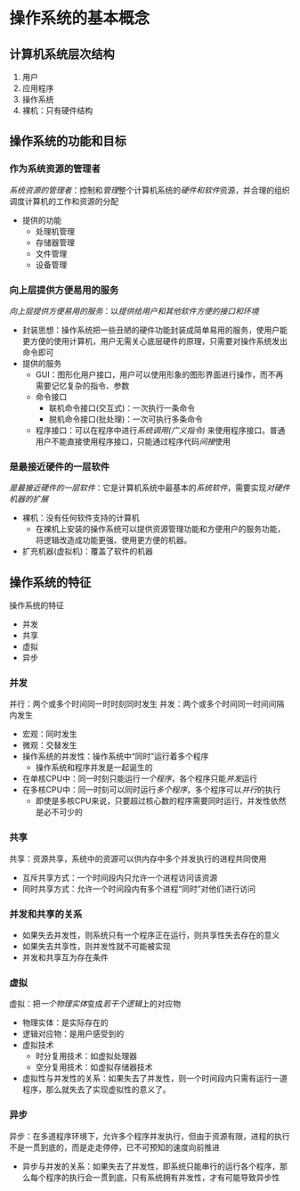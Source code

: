 # 操作系统的基本概念
## 计算机系统层次结构

1. 用户
2. 应用程序
3. 操作系统
4. 裸机：只有硬件结构

## 操作系统的功能和目标


### 作为系统资源的管理者

*系统资源的管理者*：控制和*管理*整个计算机系统的*硬件和软件*资源，并合理的组织调度计算机的工作和资源的分配
- 提供的功能
  - 处理机管理
  - 存储器管理
  - 文件管理
  - 设备管理

### 向上层提供方便易用的服务

*向上层提供方便易用的服务*：以*提供给用户和其他软件方便的接口和环境*
- 封装思想：操作系统把一些丑陋的硬件功能封装成简单易用的服务，使用户能更方便的使用计算机，用户无需关心底层硬件的原理，只需要对操作系统发出命令即可
- 提供的服务
  - GUI：图形化用户接口，用户可以使用形象的图形界面进行操作，而不再需要记忆复杂的指令、参数
  - 命令接口
    - 联机命令接口(交互式)：一次执行一条命令
    - 脱机命令接口(批处理)：一次可执行多条命令
  - 程序接口：可以在程序中进行*系统调用(广义指令)* 来使用程序接口。普通用户不能直接使用程序接口，只能通过程序代码*间接*使用

### 是最接近硬件的一层软件

*是最接近硬件的一层软件*：它是计算机系统中最基本的*系统软件*，需要实现*对硬件机器的扩展*
- 裸机：没有任何软件支持的计算机
  - 在裸机上安装的操作系统可以提供资源管理功能和方便用户的服务功能，将逻辑改造成功能更强、使用更方便的机器。
- 扩充机器(虚拟机)：覆盖了软件的机器
## 操作系统的特征
操作系统的特征
- 并发
- 共享
- 虚拟
- 异步

### 并发

并行：两个或多个时间同一时时刻同时发生
并发：两个或多个时间同一时间间隔内发生
- 宏观：同时发生
- 微观：交替发生
- 操作系统的并发性：操作系统中“同时”运行着多个程序
  - 操作系统和程序并发是一起诞生的
- 在单核CPU中：同一时刻只能运行*一个程序*，各个程序只能*并发*运行
- 在多核CPU中：同一时刻可以同时运行*多个程序*，多个程序可以*并行*的执行
  - 即使是多核CPU来说，只要超过核心数的程序需要同时运行，并发性依然是必不可少的

### 共享

共享：资源共享，系统中的资源可以供内存中多个并发执行的进程共同使用
- 互斥共享方式：一个时间段内只允许一个进程访问该资源
- 同时共享方式：允许一个时间段内有多个进程“同时”对他们进行访问


### 并发和共享的关系

- 如果失去并发性，则系统只有一个程序正在运行，则共享性失去存在的意义
- 如果失去共享性，则并发性就不可能被实现
- 并发和共享互为存在条件


### 虚拟

虚拟：把*一个物理实体*变成*若干个逻辑*上的对应物
- 物理实体：是实际存在的
- 逻辑对应物：是用户感受到的
- 虚拟技术
  - 时分复用技术：如虚拟处理器
  - 空分复用技术：如虚拟存储器技术
- 虚拟性与并发性的关系：如果失去了并发性，则一个时间段内只需有运行一道程序，那么就失去了实现虚拟性的意义了。

### 异步

异步：在多道程序环境下，允许多个程序并发执行，但由于资源有限，进程的执行不是一贯到底的，而是走走停停，已不可预知的速度向前推进
- 异步与并发的关系：如果失去了并发性，即系统只能串行的运行各个程序，那么每个程序的执行会一贯到底，只有系统拥有并发性，才有可能导致异步性
